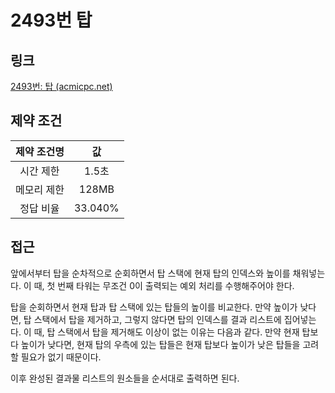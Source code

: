 # 2493번 탑

## 링크

[2493번: 탑 (acmicpc.net)](https://www.acmicpc.net/problem/2493)

## 제약 조건

| 제약 조건명 |   값    |
| :---------: | :-----: |
|  시간 제한  |  1.5초  |
| 메모리 제한 |  128MB  |
|  정답 비율  | 33.040% |

## 접근

앞에서부터 탑을 순차적으로 순회하면서 탑 스택에 현재 탑의 인덱스와 높이를 채워넣는다. 이 때, 첫 번째 타워는 무조건 0이 출력되는 예외 처리를 수행해주어야 한다.

탑을 순회하면서 현재 탑과 탑 스택에 있는 탑들의 높이를 비교한다. 만약 높이가 낮다면, 탑 스택에서 탑을 제거하고, 그렇지 않다면 탑의 인덱스를 결과 리스트에 집어넣는다. 이 때, 탑 스택에서 탑을 제거해도 이상이 없는 이유는 다음과 같다. 만약 현재 탑보다 높이가 낮다면, 현재 탑의 우측에 있는 탑들은 현재 탑보다 높이가 낮은 탑들을 고려할 필요가 없기 때문이다.

이후 완성된 결과물 리스트의 원소들을 순서대로 출력하면 된다.
